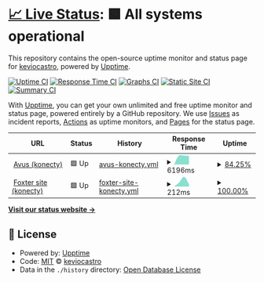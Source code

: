 # [📈 Live Status](https://demo.upptime.js.org): <!--live status--> **🟩 All systems operational**

This repository contains the open-source uptime monitor and status page for [keviocastro](https://demo.upptime.js.org), powered by [Upptime](https://github.com/upptime/upptime).

[![Uptime CI](https://github.com/keviocastro/upptime/workflows/Uptime%20CI/badge.svg)](https://github.com/keviocastro/upptime/actions?query=workflow%3A%22Uptime+CI%22)
[![Response Time CI](https://github.com/keviocastro/upptime/workflows/Response%20Time%20CI/badge.svg)](https://github.com/keviocastro/upptime/actions?query=workflow%3A%22Response+Time+CI%22)
[![Graphs CI](https://github.com/keviocastro/upptime/workflows/Graphs%20CI/badge.svg)](https://github.com/keviocastro/upptime/actions?query=workflow%3A%22Graphs+CI%22)
[![Static Site CI](https://github.com/keviocastro/upptime/workflows/Static%20Site%20CI/badge.svg)](https://github.com/keviocastro/upptime/actions?query=workflow%3A%22Static+Site+CI%22)
[![Summary CI](https://github.com/keviocastro/upptime/workflows/Summary%20CI/badge.svg)](https://github.com/keviocastro/upptime/actions?query=workflow%3A%22Summary+CI%22)

With [Upptime](https://upptime.js.org), you can get your own unlimited and free uptime monitor and status page, powered entirely by a GitHub repository. We use [Issues](https://github.com/keviocastro/upptime/issues) as incident reports, [Actions](https://github.com/keviocastro/upptime/actions) as uptime monitors, and [Pages](https://demo.upptime.js.org) for the status page.

<!--start: status pages-->
<!-- This summary is generated by Upptime (https://github.com/upptime/upptime) -->
<!-- Do not edit this manually, your changes will be overwritten -->
<!-- prettier-ignore -->
| URL | Status | History | Response Time | Uptime |
| --- | ------ | ------- | ------------- | ------ |
| <img alt="" src="https://favicons.githubusercontent.com/avus.com.br" height="13"> [Avus (konecty)](https://avus.com.br) | 🟩 Up | [avus-konecty.yml](https://github.com/keviocastro/upptime/commits/HEAD/history/avus-konecty.yml) | <details><summary><img alt="Response time graph" src="./graphs/avus-konecty/response-time-week.png" height="20"> 6196ms</summary><br><a href="https://upptime.solidops.cloud/history/avus-konecty"><img alt="Response time 6196" src="https://img.shields.io/endpoint?url=https%3A%2F%2Fraw.githubusercontent.com%2Fkeviocastro%2Fupptime%2FHEAD%2Fapi%2Favus-konecty%2Fresponse-time.json"></a><br><a href="https://upptime.solidops.cloud/history/avus-konecty"><img alt="24-hour response time 6196" src="https://img.shields.io/endpoint?url=https%3A%2F%2Fraw.githubusercontent.com%2Fkeviocastro%2Fupptime%2FHEAD%2Fapi%2Favus-konecty%2Fresponse-time-day.json"></a><br><a href="https://upptime.solidops.cloud/history/avus-konecty"><img alt="7-day response time 6196" src="https://img.shields.io/endpoint?url=https%3A%2F%2Fraw.githubusercontent.com%2Fkeviocastro%2Fupptime%2FHEAD%2Fapi%2Favus-konecty%2Fresponse-time-week.json"></a><br><a href="https://upptime.solidops.cloud/history/avus-konecty"><img alt="30-day response time 6196" src="https://img.shields.io/endpoint?url=https%3A%2F%2Fraw.githubusercontent.com%2Fkeviocastro%2Fupptime%2FHEAD%2Fapi%2Favus-konecty%2Fresponse-time-month.json"></a><br><a href="https://upptime.solidops.cloud/history/avus-konecty"><img alt="1-year response time 6196" src="https://img.shields.io/endpoint?url=https%3A%2F%2Fraw.githubusercontent.com%2Fkeviocastro%2Fupptime%2FHEAD%2Fapi%2Favus-konecty%2Fresponse-time-year.json"></a></details> | <details><summary><a href="https://upptime.solidops.cloud/history/avus-konecty">84.25%</a></summary><a href="https://upptime.solidops.cloud/history/avus-konecty"><img alt="All-time uptime 84.25%" src="https://img.shields.io/endpoint?url=https%3A%2F%2Fraw.githubusercontent.com%2Fkeviocastro%2Fupptime%2FHEAD%2Fapi%2Favus-konecty%2Fuptime.json"></a><br><a href="https://upptime.solidops.cloud/history/avus-konecty"><img alt="24-hour uptime 84.25%" src="https://img.shields.io/endpoint?url=https%3A%2F%2Fraw.githubusercontent.com%2Fkeviocastro%2Fupptime%2FHEAD%2Fapi%2Favus-konecty%2Fuptime-day.json"></a><br><a href="https://upptime.solidops.cloud/history/avus-konecty"><img alt="7-day uptime 84.25%" src="https://img.shields.io/endpoint?url=https%3A%2F%2Fraw.githubusercontent.com%2Fkeviocastro%2Fupptime%2FHEAD%2Fapi%2Favus-konecty%2Fuptime-week.json"></a><br><a href="https://upptime.solidops.cloud/history/avus-konecty"><img alt="30-day uptime 84.25%" src="https://img.shields.io/endpoint?url=https%3A%2F%2Fraw.githubusercontent.com%2Fkeviocastro%2Fupptime%2FHEAD%2Fapi%2Favus-konecty%2Fuptime-month.json"></a><br><a href="https://upptime.solidops.cloud/history/avus-konecty"><img alt="1-year uptime 84.25%" src="https://img.shields.io/endpoint?url=https%3A%2F%2Fraw.githubusercontent.com%2Fkeviocastro%2Fupptime%2FHEAD%2Fapi%2Favus-konecty%2Fuptime-year.json"></a></details>
| <img alt="" src="https://favicons.githubusercontent.com/www.foxterciaimobiliaria.com.br" height="13"> [Foxter site (konecty)](https://www.foxterciaimobiliaria.com.br/) | 🟩 Up | [foxter-site-konecty.yml](https://github.com/keviocastro/upptime/commits/HEAD/history/foxter-site-konecty.yml) | <details><summary><img alt="Response time graph" src="./graphs/foxter-site-konecty/response-time-week.png" height="20"> 212ms</summary><br><a href="https://upptime.solidops.cloud/history/foxter-site-konecty"><img alt="Response time 212" src="https://img.shields.io/endpoint?url=https%3A%2F%2Fraw.githubusercontent.com%2Fkeviocastro%2Fupptime%2FHEAD%2Fapi%2Ffoxter-site-konecty%2Fresponse-time.json"></a><br><a href="https://upptime.solidops.cloud/history/foxter-site-konecty"><img alt="24-hour response time 212" src="https://img.shields.io/endpoint?url=https%3A%2F%2Fraw.githubusercontent.com%2Fkeviocastro%2Fupptime%2FHEAD%2Fapi%2Ffoxter-site-konecty%2Fresponse-time-day.json"></a><br><a href="https://upptime.solidops.cloud/history/foxter-site-konecty"><img alt="7-day response time 212" src="https://img.shields.io/endpoint?url=https%3A%2F%2Fraw.githubusercontent.com%2Fkeviocastro%2Fupptime%2FHEAD%2Fapi%2Ffoxter-site-konecty%2Fresponse-time-week.json"></a><br><a href="https://upptime.solidops.cloud/history/foxter-site-konecty"><img alt="30-day response time 212" src="https://img.shields.io/endpoint?url=https%3A%2F%2Fraw.githubusercontent.com%2Fkeviocastro%2Fupptime%2FHEAD%2Fapi%2Ffoxter-site-konecty%2Fresponse-time-month.json"></a><br><a href="https://upptime.solidops.cloud/history/foxter-site-konecty"><img alt="1-year response time 212" src="https://img.shields.io/endpoint?url=https%3A%2F%2Fraw.githubusercontent.com%2Fkeviocastro%2Fupptime%2FHEAD%2Fapi%2Ffoxter-site-konecty%2Fresponse-time-year.json"></a></details> | <details><summary><a href="https://upptime.solidops.cloud/history/foxter-site-konecty">100.00%</a></summary><a href="https://upptime.solidops.cloud/history/foxter-site-konecty"><img alt="All-time uptime 100.00%" src="https://img.shields.io/endpoint?url=https%3A%2F%2Fraw.githubusercontent.com%2Fkeviocastro%2Fupptime%2FHEAD%2Fapi%2Ffoxter-site-konecty%2Fuptime.json"></a><br><a href="https://upptime.solidops.cloud/history/foxter-site-konecty"><img alt="24-hour uptime 100.00%" src="https://img.shields.io/endpoint?url=https%3A%2F%2Fraw.githubusercontent.com%2Fkeviocastro%2Fupptime%2FHEAD%2Fapi%2Ffoxter-site-konecty%2Fuptime-day.json"></a><br><a href="https://upptime.solidops.cloud/history/foxter-site-konecty"><img alt="7-day uptime 100.00%" src="https://img.shields.io/endpoint?url=https%3A%2F%2Fraw.githubusercontent.com%2Fkeviocastro%2Fupptime%2FHEAD%2Fapi%2Ffoxter-site-konecty%2Fuptime-week.json"></a><br><a href="https://upptime.solidops.cloud/history/foxter-site-konecty"><img alt="30-day uptime 100.00%" src="https://img.shields.io/endpoint?url=https%3A%2F%2Fraw.githubusercontent.com%2Fkeviocastro%2Fupptime%2FHEAD%2Fapi%2Ffoxter-site-konecty%2Fuptime-month.json"></a><br><a href="https://upptime.solidops.cloud/history/foxter-site-konecty"><img alt="1-year uptime 100.00%" src="https://img.shields.io/endpoint?url=https%3A%2F%2Fraw.githubusercontent.com%2Fkeviocastro%2Fupptime%2FHEAD%2Fapi%2Ffoxter-site-konecty%2Fuptime-year.json"></a></details>

<!--end: status pages-->

[**Visit our status website →**](https://demo.upptime.js.org)

## 📄 License

- Powered by: [Upptime](https://github.com/upptime/upptime)
- Code: [MIT](./LICENSE) © [keviocastro](https://demo.upptime.js.org)
- Data in the `./history` directory: [Open Database License](https://opendatacommons.org/licenses/odbl/1-0/)
